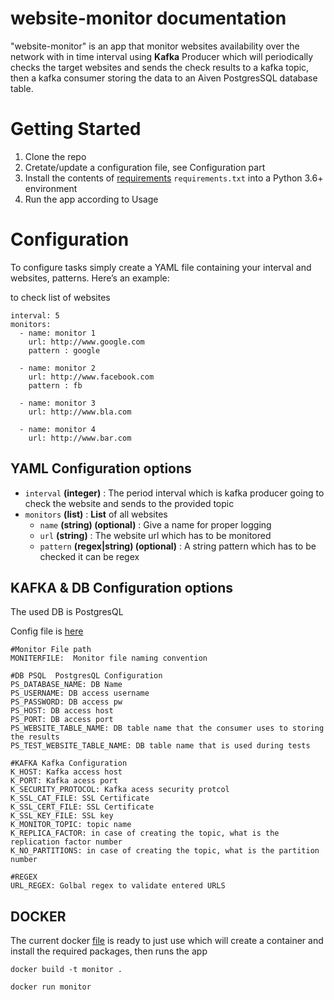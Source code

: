 # website-monitor documentation

"website-monitor" is an app that monitor websites availability over the network with in time interval using **Kafka** Producer which will periodically checks the target websites  and sends the check results to a kafka topic, then a kafka consumer storing the data to an Aiven PostgresSQL database table.

# Getting Started
1. Clone the repo
1. Cretate/update a configuration file, see Configuration part
2. Install the contents of [requirements](https://github.com/moogacs/monitor/blob/master/requirements.txt) `requirements.txt` into a Python 3.6+ environment
3. Run the app according to Usage



# Configuration

To configure tasks simply create a YAML file containing your interval and websites, patterns. Here’s an example:

to check list of websites 
```
interval: 5
monitors:
  - name: monitor 1
    url: http://www.google.com
    pattern : google
  
  - name: monitor 2
    url: http://www.facebook.com
    pattern : fb
  
  - name: monitor 3
    url: http://www.bla.com

  - name: monitor 4
    url: http://www.bar.com
```

## YAML Configuration options

* `interval` **(integer)** : The period interval which is kafka producer going to check the website and sends to the provided topic
* `monitors` **(list)** : **List** of all websites
    * `name` **(string) (optional)** : Give a name for proper logging
    * `url` **(string)** : The website url which has to be monitored
    * `pattern` **(regex|string) (optional)** : A string pattern which has to be checked it can be regex


## KAFKA & DB Configuration options

The used DB is PostgresQL

Config file is
[here](https://github.com/moogacs/monitor/blob/master/utils/config.py)

```
#Monitor File path
MONITERFILE:  Monitor file naming convention

#DB PSQL  PostgresQL Configuration
PS_DATABASE_NAME: DB Name
PS_USERNAME: DB access username
PS_PASSWORD: DB access pw
PS_HOST: DB access host
PS_PORT: DB access port
PS_WEBSITE_TABLE_NAME: DB table name that the consumer uses to storing the results
PS_TEST_WEBSITE_TABLE_NAME: DB table name that is used during tests

#KAFKA Kafka Configuration
K_HOST: Kafka access host
K_PORT: Kafka acess port
K_SECURITY_PROTOCOL: Kafka acess security protcol
K_SSL_CAT_FILE: SSL Certificate
K_SSL_CERT_FILE: SSL Certificate
K_SSL_KEY_FILE: SSL key
K_MONITOR_TOPIC: topic name
K_REPLICA_FACTOR: in case of creating the topic, what is the replication factor number
K_NO_PARTITIONS: in case of creating the topic, what is the partition number

#REGEX
URL_REGEX: Golbal regex to validate entered URLS
```



## DOCKER
The current docker [file](https://github.com/moogacs/monitor/blob/master/Dockerfile) is ready to just use which will create a  container and install the required packages, then runs the app

```
docker build -t monitor .

docker run monitor
```